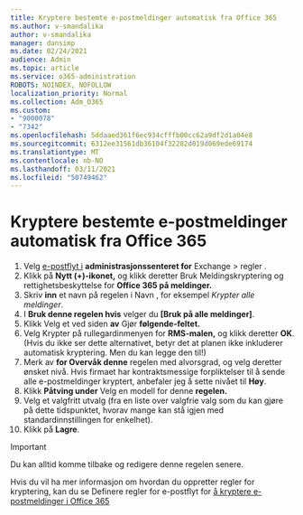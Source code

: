 ```yaml
---
title: Kryptere bestemte e-postmeldinger automatisk fra Office 365
ms.author: v-smandalika
author: v-smandalika
manager: dansimp
ms.date: 02/24/2021
audience: Admin
ms.topic: article
ms.service: o365-administration
ROBOTS: NOINDEX, NOFOLLOW
localization_priority: Normal
ms.collection: Adm_O365
ms.custom:
- "9000078"
- "7342"
ms.openlocfilehash: 5ddaaed361f6ec934cfffb00cc62a9df2d1a04e8
ms.sourcegitcommit: 6312ee31561db36104f32282d019d069ede69174
ms.translationtype: MT
ms.contentlocale: nb-NO
ms.lasthandoff: 03/11/2021
ms.locfileid: "50749462"
---
```

# <a name="automatically-encrypt-certain-email-messages-from-office-365"></a>Kryptere bestemte e-postmeldinger automatisk fra Office 365

1. Velg [e-postflyt i](https://outlook.office365.com/ecp/) **administrasjonssenteret for** Exchange > regler . 
2. Klikk på **Nytt (+)-ikonet,** og klikk deretter Bruk Meldingskryptering og rettighetsbeskyttelse for **Office 365 på meldinger.**
3. Skriv **inn** et navn på regelen i Navn , for eksempel *Krypter alle meldinger*.
4. I **Bruk denne regelen hvis** velger du **[Bruk på alle meldinger]**. 
5. Klikk Velg et ved siden **av** Gjør **følgende-feltet.** 
6. Velg Krypter på rullegardinmenyen for **RMS-malen,** og klikk deretter **OK**. (Hvis du ikke ser dette alternativet, betyr det at planen ikke inkluderer automatisk kryptering. Men du kan legge den til!)
7. Merk av **for Overvåk denne** regelen med alvorsgrad, og velg deretter ønsket nivå. Hvis firmaet har kontraktsmessige forpliktelser til å sende alle e-postmeldinger kryptert, anbefaler jeg å sette nivået til **Høy**.
8. Klikk **Påtving under** Velg en modell for denne **regelen.** 
9. Velg et valgfritt utvalg (fra en liste over valgfrie valg som du kan gjøre på dette tidspunktet, hvorav mange kan stå igjen med standardinnstillingen for enkelhet).
10. Klikk på **Lagre**.

> [!IMPORTANT]
> Du kan alltid komme tilbake og redigere denne regelen senere.

Hvis du vil ha mer informasjon om hvordan du oppretter regler for kryptering, kan du se Definere regler for e-postflyt for [å kryptere e-postmeldinger i Office 365](https://docs.microsoft.com/microsoft-365/compliance/define-mail-flow-rules-to-encrypt-email)

